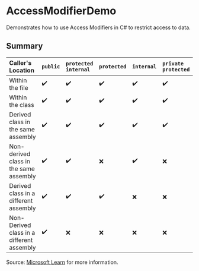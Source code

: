 # AccessModifierDemo
Demonstrates how to use Access Modifiers in C# to restrict access to data. 

## Summary
| Caller's Location | `public` | `protected internal` | `protected` | `internal` | `private protected` | `private` | `file` |
| :- | :- | :- | :- | :- | :- | :- | :- |
| Within the file | ✔️️ | ✔️️ | ✔️️ | ✔️️ | ✔️️ | ✔️️ | ✔️️ |
| Within the class | ✔️️ | ✔️️ | ✔️️ | ✔️️ | ✔️️ | ✔️️ | ❌ |
| Derived class in the same assembly | ✔️️ | ✔️️ | ✔️️ | ✔️️ | ✔️️ | ❌ | ❌ |
| Non-derived class in the same assembly | ✔️️ | ✔️️ | ❌ | ✔️️ | ❌ | ❌ | ❌ |
| Derived class in a different assembly | ✔️️ | ✔️️ | ✔️️ | ❌ | ❌ | ❌ | ❌ |
| Non-Derived class in a different assembly | ✔️️ | ❌ | ❌ | ❌ | ❌ | ❌ | ❌ |

Source: [Microsoft Learn](https://learn.microsoft.com/en-us/dotnet/csharp/programming-guide/classes-and-structs/access-modifiers) for more information.

